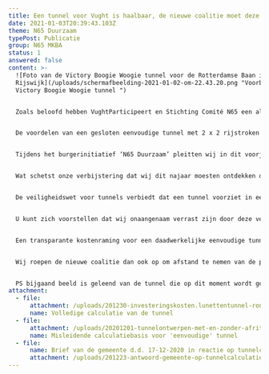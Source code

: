 ```yaml
---
title: Een tunnel voor Vught is haalbaar, de nieuwe coalitie moet deze kans grijpen
date: 2021-01-03T20:39:43.103Z
theme: N65 Duurzaam
typePost: Publicatie
group: N65 MKBA
status: 1
answered: false
content: >-
  ![Foto van de Victory Boogie Woogie tunnel voor de Rotterdamse Baan in
  Rijswijk](/uploads/schermafbeelding-2021-01-02-om-22.43.20.png "Voorbeeld
  Victory Boogie Woogie tunnel ")


  Zoals beloofd hebben VughtParticipeert en Stichting Comité N65 een alternatieve calculatie laten maken voor een tunnel voor doorgaand verkeer. Hieruit blijkt dat het mogelijk is voor hetzelfde budget een tunnel te bouwen in plaats van een halfopen verkeersgoot (zie bijlage).


  De voordelen van een gesloten eenvoudige tunnel met 2 x 2 rijstroken zijn enorm: géén geluidshinder en luchtvervuiling, scheiding van doorgaand en lokaal verkeer, én niet het minst ook een volledige aansluiting bij de Kennedylaan-Helvoirtseweg, zodat het lokale wegennet niet belast wordt. Aanvullende kosten nodig voor aanpassing van de Helvoirtseweg en andere wegen in woonwijken zijn dus overbodig anders dan het geval is in het VKA+ plan. Deze kosten spaart de gemeente uit. 


  Tijdens het burgerinitiatief ‘N65 Duurzaam’ pleitten wij in dit voorjaar voor een nader onderzoek naar de mogelijkheden van een tunnel als alternatief voor de voorgestelde VKA+ variant. Nadat jarenlang de optie voor een tunnel is afgehouden heeft het College, kort voor de raadsvergadering op 14 mei, een calculatie voor een tunnel laten maken waaruit zou blijken dat een eenvoudige tunnel met 2 x 2 rijstroken €412 miljoen kost. [](<>)


  Wat schetst onze verbijstering dat wij dit najaar moesten ontdekken dat er op géén enkele wijze sprake was van een eenvoudige tunnel met 2 x 2 rijstroken. Het ingeschakelde ingenieursbureau heeft namelijk als uitgangspunt genomen dat de beide aansluitingen van Boslaan en Kennedylaan in de tunnel zouden moeten plaatsvinden. Dit uitgangspunt heeft verstrekkende gevolgen. 


  De veiligheidswet voor tunnels verbiedt dat een tunnel voorziet in een situatie dat van rijstrook gewisseld moet worden. Het gevolg is dat elke aansluiting haar eigen rijstrook moet houden in de tunnelbuis. Daar het verkeer vanuit Tilburg dan wel Den Bosch ook dient te kunnen afslaan richting Vught, zonder ander verkeer te moeten kruisen, moeten voor dit afslaande verkeer ook aparte rijstroken worden gegenereerd (zie bijlage). 


  U kunt zich voorstellen dat wij onaangenaam verrast zijn door deze vertekening van de realiteit. Inwoners zijn onvolledig en onjuist geïnformeerd. Het is aan de gemeenteraad en mogelijk de Raad van State, hierover een eigen oordeel te vellen.


  Een transparante kostenraming voor een daadwerkelijke eenvoudige tunnel dit voorjaar had ertoe kunnen leiden dat op basis van een correcte raming gezamenlijk en constructief gezocht had kunnen worden naar optimalisaties in de scope om het gehele beoogde project binnen het huidige budget te kunnen laten uitvoeren. Het mag duidelijk zijn dat de gemeenteraad noch de bewoners hiertoe in de gelegenheid gesteld zijn door de uitgangspunten van het College voor een verborgen gecompliceerde tunnel in de bebouwde kom van Vught.  


  Wij roepen de nieuwe coalitie dan ook op om afstand te nemen van de plannen om de ‘Reconstructie N65’ op basis van de VKA+ variant uit te voeren en met ons nu eindelijk eens op constructieve wijze in overleg te treden voor een duurzame reconstructie. In het belang van alle betrokken partijen en inwoners van Vught. 


  PS bijgaand beeld is geleend van de tunnel die op dit moment wordt gebouwd in [Den Haag](https://landschappartners.nl/portfolio/rotterdamsebaan-den-haag/). Tunnels worden inmiddels op vele plaatsen gebouwd, daar waar veel doorgaand verkeer dwars door woonkernen moet. Waarom niet in Vught?
attachment:
  - file:
      attachment: /uploads/201230-investeringskosten.lunettentunnel-rondweg-helvoirt.vs5.pdf
      name: Volledige calculatie van de tunnel
  - file:
      attachment: /uploads/20201201-tunnelontwerpen-met-en-zonder-afritten.pdf
      name: Misleidende calculatiebasis voor 'eenvoudige' tunnel
  - file:
      name: Brief van de gemeente d.d. 17-12-2020 in reactie op tunnelcalculatie
      attachment: /uploads/201223-antwoord-gemeente-op-tunnelcalculatie-.pdf
---
```

